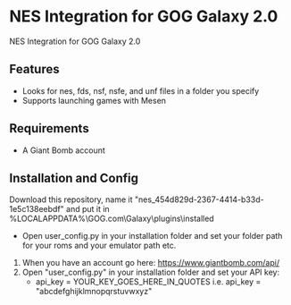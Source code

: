 # NES Integration for GOG Galaxy 2.0
NES Integration for GOG Galaxy 2.0

## Features
* Looks for nes, fds, nsf, nsfe, and unf files in a folder you specify
* Supports launching games with Mesen

## Requirements
* A Giant Bomb account

## Installation and Config

Download this repository, name it "nes_454d829d-2367-4414-b33d-1e5c138eebdf" and put it in %LOCALAPPDATA%\GOG.com\Galaxy\plugins\installed

* Open user_config.py in your installation folder and set your folder path for your roms and your emulator path etc.

1. When you have an account go here: https://www.giantbomb.com/api/
2. Open "user_config.py" in your installation folder and set your API key:
    * api_key = YOUR_KEY_GOES_HERE_IN_QUOTES i.e. api_key = "abcdefghijklmnopqrstuvwxyz"